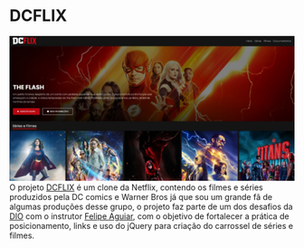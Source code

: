 # DCFLIX
![enter image description here](https://github.com/cristianoalves12/dcflix/blob/main/img/img-site.jpg?raw=true)
O projeto [DCFLIX](https://cristianoalves12.github.io/dcflix/) é um clone da Netflix, contendo os filmes e séries produzidos pela DC comics e Warner Bros já que sou um grande fã de algumas produções desse grupo, o projeto faz parte de um dos desafios da [DIO](https://www.dio.me/) com o instrutor [Felipe Aguiar](https://github.com/felipeAguiarCode), com o objetivo de fortalecer a prática de posicionamento, links e uso do jQuery para criação do carrossel de séries e filmes.
